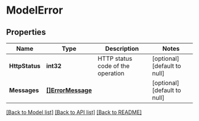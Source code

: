 # ModelError

## Properties
Name | Type | Description | Notes
------------ | ------------- | ------------- | -------------
**HttpStatus** | **int32** | HTTP status code of the operation | [optional] [default to null]
**Messages** | [**[]ErrorMessage**](ErrorMessage.md) |  | [optional] [default to null]

[[Back to Model list]](../README.md#documentation-for-models) [[Back to API list]](../README.md#documentation-for-api-endpoints) [[Back to README]](../README.md)

